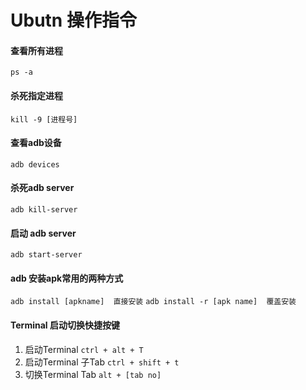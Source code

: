 # Ubutn 操作指令
#### 查看所有进程
`ps -a`
#### 杀死指定进程
`kill -9 [进程号]`
#### 查看adb设备
`adb devices`
#### 杀死adb server
`adb kill-server`
#### 启动 adb server
`adb start-server`
#### adb 安装apk常用的两种方式
`adb install [apkname]  直接安装`
`adb install -r [apk name]  覆盖安装`
#### Terminal 启动切换快捷按键
1. 启动Terminal
`ctrl + alt + T`
2. 启动Terminal 子Tab
`ctrl + shift + t`
3. 切换Terminal Tab
`alt + [tab no]`

